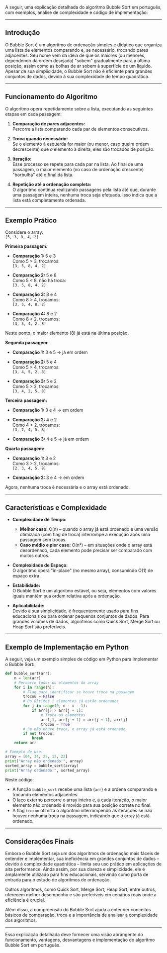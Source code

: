 A seguir, uma explicação detalhada do algoritmo Bubble Sort em português, com exemplos, análise de complexidade e código de implementação:

---

## Introdução

O Bubble Sort é um algoritmo de ordenação simples e didático que organiza uma lista de elementos comparando e, se necessário, trocando pares adjacentes. Seu nome vem da ideia de que os maiores (ou menores, dependendo da ordem desejada) "sobem" gradualmente para a última posição, assim como as bolhas de ar sobem à superfície de um líquido. Apesar de sua simplicidade, o Bubble Sort não é eficiente para grandes conjuntos de dados, devido à sua complexidade de tempo quadrática.

---

## Funcionamento do Algoritmo

O algoritmo opera repetidamente sobre a lista, executando as seguintes etapas em cada passagem:

1. **Comparação de pares adjacentes:**  
   Percorre a lista comparando cada par de elementos consecutivos.

2. **Troca quando necessário:**  
   Se o elemento à esquerda for maior (ou menor, caso queira ordem decrescente) que o elemento à direita, eles são trocados de posição.

3. **Iteração:**  
   Esse processo se repete para cada par na lista. Ao final de uma passagem, o maior elemento (no caso de ordenação crescente) "borbulha" até o final da lista.

4. **Repetição até a ordenação completa:**  
   O algoritmo continua realizando passagens pela lista até que, durante uma passagem inteira, nenhuma troca seja efetuada. Isso indica que a lista está completamente ordenada.

---

## Exemplo Prático

Considere o array:  
`[5, 3, 8, 4, 2]`

**Primeira passagem:**  
- **Comparação 1:** 5 e 3  
  Como 5 > 3, trocamos:  
  `[3, 5, 8, 4, 2]`

- **Comparação 2:** 5 e 8  
  Como 5 < 8, não há troca:  
  `[3, 5, 8, 4, 2]`

- **Comparação 3:** 8 e 4  
  Como 8 > 4, trocamos:  
  `[3, 5, 4, 8, 2]`

- **Comparação 4:** 8 e 2  
  Como 8 > 2, trocamos:  
  `[3, 5, 4, 2, 8]`

Neste ponto, o maior elemento (8) já está na última posição.

**Segunda passagem:**  
- **Comparação 1:** 3 e 5 → já em ordem  
- **Comparação 2:** 5 e 4  
  Como 5 > 4, trocamos:  
  `[3, 4, 5, 2, 8]`

- **Comparação 3:** 5 e 2  
  Como 5 > 2, trocamos:  
  `[3, 4, 2, 5, 8]`

**Terceira passagem:**  
- **Comparação 1:** 3 e 4 → em ordem  
- **Comparação 2:** 4 e 2  
  Como 4 > 2, trocamos:  
  `[3, 2, 4, 5, 8]`

- **Comparação 3:** 4 e 5 → já em ordem

**Quarta passagem:**  
- **Comparação 1:** 3 e 2  
  Como 3 > 2, trocamos:  
  `[2, 3, 4, 5, 8]`

- **Comparação 2:** 3 e 4 → em ordem

Agora, nenhuma troca é necessária e o array está ordenado.

---

## Características e Complexidade

- **Complexidade de Tempo:**  
  - **Melhor caso:** O(n) – quando o array já está ordenado e uma versão otimizada (com flag de troca) interrompe a execução após uma passagem sem trocas.  
  - **Caso médio e pior caso:** O(n²) – em situações onde o array está desordenado, cada elemento pode precisar ser comparado com muitos outros.

- **Complexidade de Espaço:**  
  O algoritmo opera "in-place" (no mesmo array), consumindo O(1) de espaço extra.

- **Estabilidade:**  
  O Bubble Sort é um algoritmo estável, ou seja, elementos com valores iguais mantêm sua ordem relativa após a ordenação.

- **Aplicabilidade:**  
  Devido à sua simplicidade, é frequentemente usado para fins educacionais ou para ordenar pequenos conjuntos de dados. Para grandes volumes de dados, algoritmos como Quick Sort, Merge Sort ou Heap Sort são preferíveis.

---

## Exemplo de Implementação em Python

A seguir, veja um exemplo simples de código em Python para implementar o Bubble Sort:

```python
def bubble_sort(arr):
    n = len(arr)
    # Percorre todos os elementos do array
    for i in range(n):
        # Flag para identificar se houve troca na passagem
        trocou = False
        # Os últimos i elementos já estão ordenados
        for j in range(0, n - i - 1):
            if arr[j] > arr[j + 1]:
                # Troca os elementos
                arr[j], arr[j + 1] = arr[j + 1], arr[j]
                trocou = True
        # Se não houve troca, o array já está ordenado
        if not trocou:
            break
    return arr

# Exemplo de uso:
array = [64, 34, 25, 12, 22]
print("Array não ordenado:", array)
sorted_array = bubble_sort(array)
print("Array ordenado:", sorted_array)
```

Neste código:

- A função `bubble_sort` recebe uma lista (`arr`) e a ordena comparando e trocando elementos adjacentes.
- O laço externo percorre o array inteiro e, a cada iteração, o maior elemento não ordenado é movido para sua posição correta no final.
- A flag `trocou` otimiza o algoritmo interrompendo as iterações se não houver nenhuma troca na passagem, indicando que o array já está ordenado.

---

## Considerações Finais

Embora o Bubble Sort seja um dos algoritmos de ordenação mais fáceis de entender e implementar, sua ineficiência em grandes conjuntos de dados – devido à complexidade quadrática – limita seu uso prático em aplicações de alta performance. Ainda assim, por sua clareza e simplicidade, ele é amplamente utilizado para fins educacionais, servindo como porta de entrada para o estudo de algoritmos de ordenação.

Outros algoritmos, como Quick Sort, Merge Sort, Heap Sort, entre outros, oferecem melhor desempenho e são preferíveis em cenários reais onde a eficiência é crucial.

Além disso, a compreensão do Bubble Sort ajuda a entender conceitos básicos de comparação, troca e a importância de analisar a complexidade dos algoritmos.

---

Essa explicação detalhada deve fornecer uma visão abrangente do funcionamento, vantagens, desvantagens e implementação do algoritmo Bubble Sort em português.